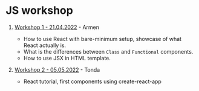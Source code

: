 # JS workshop

1. [Workshop 1 - 21.04.2022](/workshop_1) - Armen

   - How to use React with bare-minimum setup, showcase of what React actually is.
   - What is the differences between `Class` and `Functional` components.
   - How to use JSX in HTML template.

2. [Workshop 2 - 05.05.2022](/workshop_2) - Tonda

   - React tutorial, first components using create-react-app

